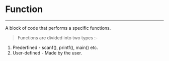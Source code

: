 # Function 
---
A block of code that performs a specific functions.
> Functions are divided into two types :- 
1. Prederfined - scanf(), printf(), main() etc.
2. User-defined - Made by the user.